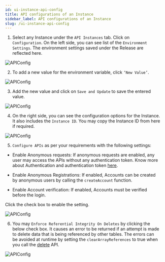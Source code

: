 ```yaml
---
id: ui-instance-api-config
title: API configurations of an Instance
sidebar_label: API configurations of an Instance
slug: /ui-instance-api-config
---
```


1. Select any Instance under the `API Instances` tab. Click on `Configuration`. On the left side, you can see list of the `Environment Settings`. The environment settings saved under the Release are reflected here.

![APIConfig](/img/UI-Instance-API-Config-1.PNG)

2. To add a new value for the environment variable, click ``‘New Value’``.

![APIConfig](/img/UI-Instance-API-Config-2.PNG)

3. Add the new value and click on `Save and Update` to save the entered value.

![APIConfig](/img/UI-Instance-API-Config-3.PNG)

4. On the right side, you can see the configuration options for the Instance. It also includes the `Instance ID`. You may copy the Instance ID from here if required.

![APIConfig](/img/UI-Instance-API-Config-4.PNG)

5. `Configure APIs` as per your requirements with the following settings:

+ Enable Anonymous requests: If anonymous requests are enabled, any user may access the APIs without any  authentication token. Know more about Authentication and authentication token [here](authentication.md).

+ Enable Anonymous Registrations: If enabled, Accounts can be created by anonymous users by calling the `createAccount` function. 

+ Enable Account verification: If enabled, Accounts must be verified before the login.

Click the check box to enable the setting.

![APIConfig](/img/UI-Instance-API-Config-5.PNG)

6. You may `Enforce Referential Integrity On Deletes` by clicking the below check box.  It causes an error to be returned if an attempt is made to delete data that is being referenced by other tables. The errors can be avoided at runtime by setting the `clearArrayReferences` to true when you call the [delete](deletedata.md) API.

![APIConfig](/img/UI-Instance-API-Config-6.png)